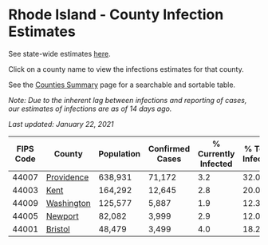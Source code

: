 # Rhode Island - County Infection Estimates

See state-wide estimates [here](/infections/us-ri).

Click on a county name to view the infections estimates for that county.

See the [Counties Summary](/infections/summary-counties) page for a searchable and sortable table.

*Note: Due to the inherent lag between infections and reporting of cases, our estimates of infections are as of 14 days ago.*

*Last updated: January 22, 2021*

|   FIPS Code |                   County |   Population |   Confirmed Cases |   % Currently Infected |   % Total Infected |
|-------------|--------------------------|--------------|-------------------|------------------------|--------------------|
|       44007 | [Providence](providence) |      638,931 |            71,172 |                    3.2 |               32.0 |
|       44003 |             [Kent](kent) |      164,292 |            12,645 |                    2.8 |               20.0 |
|       44009 | [Washington](washington) |      125,577 |             5,887 |                    1.9 |               12.3 |
|       44005 |       [Newport](newport) |       82,082 |             3,999 |                    2.9 |               12.0 |
|       44001 |       [Bristol](bristol) |       48,479 |             3,499 |                    4.0 |               18.2 |